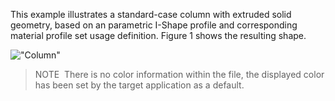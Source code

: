 This example illustrates a standard-case column with extruded solid geometry, based on an parametric I-Shape profile and corresponding material profile set usage definition. Figure 1 shows the resulting shape.

!["Column"](../../figures/examples/column_extruded.png "Figure 1 &mdash; Column with straight extrusion and parametric profile definition.")

> NOTE&nbsp; There is no color information within the file, the displayed color has been set by the target application as a default.